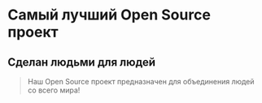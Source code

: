 # Самый лучший Open Source проект

## Сделан людьми для людей

> Наш Open Source проект предназначен для объединения людей со всего мира!
